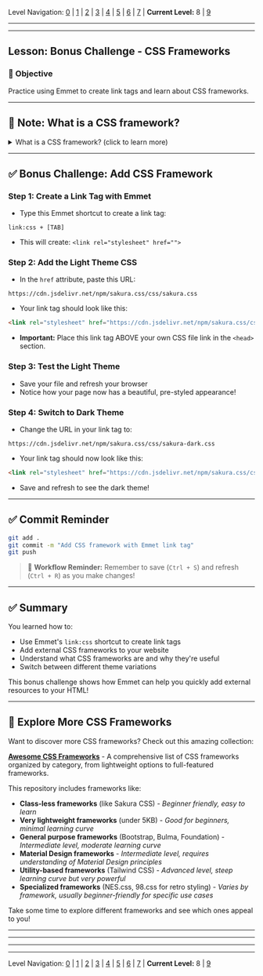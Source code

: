 Level Navigation: [0](./emmet-intro-lv0.md) | [1](./emmet-intro-lv1.md) | [2](./emmet-intro-lv2.md) | [3](./emmet-intro-lv3.md) | [4](./emmet-intro-lv4.md) | [5](./emmet-intro-lv5.md) | [6](./emmet-intro-lv6.md) | [7](./emmet-intro-lv7.md) | **Current Level:** 8 | [9](./emmet-intro-lv9.md)

---

---

## Lesson: Bonus Challenge - CSS Frameworks

### 🎯 Objective

Practice using Emmet to create link tags and learn about CSS frameworks.

---

## 📝 **Note: What is a CSS framework?**

<details>
  <summary>What is a CSS framework? (click to learn more)</summary>
  <div>
    <p>A CSS framework is a pre-written collection of CSS styles that you can use to quickly style your website. Instead of writing all your CSS from scratch, you can use a framework that provides ready-made styles for buttons, forms, layouts, and more. This saves time and ensures your website looks professional. Popular frameworks include Bootstrap, Tailwind CSS, and Sakura CSS.</p>
  </div>
</details>

---

## ✅ **Bonus Challenge: Add CSS Framework**

### **Step 1: Create a Link Tag with Emmet**

* Type this Emmet shortcut to create a link tag:

```
link:css + [TAB]
```

* This will create: `<link rel="stylesheet" href="">`

### **Step 2: Add the Light Theme CSS**

* In the `href` attribute, paste this URL:

```
https://cdn.jsdelivr.net/npm/sakura.css/css/sakura.css
```

* Your link tag should look like this:

```html
<link rel="stylesheet" href="https://cdn.jsdelivr.net/npm/sakura.css/css/sakura.css">/>
```

* **Important:** Place this link tag ABOVE your own CSS file link in the `<head>` section.

### **Step 3: Test the Light Theme**

* Save your file and refresh your browser
* Notice how your page now has a beautiful, pre-styled appearance!

### **Step 4: Switch to Dark Theme**

* Change the URL in your link tag to:

```
https://cdn.jsdelivr.net/npm/sakura.css/css/sakura-dark.css
```

* Your link tag should now look like this:

```html
<link rel="stylesheet" href="https://cdn.jsdelivr.net/npm/sakura.css/css/sakura-dark.css">/>
```

* Save and refresh to see the dark theme!

---

## ✅ **Commit Reminder**

```bash
git add .
git commit -m "Add CSS framework with Emmet link tag"
git push
```

> 🔄 **Workflow Reminder:** Remember to save (`Ctrl + S`) and refresh (`Ctrl + R`) as you make changes!

---

## ✅ **Summary**

You learned how to:
* Use Emmet's `link:css` shortcut to create link tags
* Add external CSS frameworks to your website
* Understand what CSS frameworks are and why they're useful
* Switch between different theme variations

This bonus challenge shows how Emmet can help you quickly add external resources to your HTML!

---

## 🌟 **Explore More CSS Frameworks**

Want to discover more CSS frameworks? Check out this amazing collection:

**[Awesome CSS Frameworks](https://github.com/troxler/awesome-css-frameworks)** - A comprehensive list of CSS frameworks organized by category, from lightweight options to full-featured frameworks.

This repository includes frameworks like:
- **Class-less frameworks** (like Sakura CSS) - *Beginner friendly, easy to learn*
- **Very lightweight frameworks** (under 5KB) - *Good for beginners, minimal learning curve*
- **General purpose frameworks** (Bootstrap, Bulma, Foundation) - *Intermediate level, moderate learning curve*
- **Material Design frameworks** - *Intermediate level, requires understanding of Material Design principles*
- **Utility-based frameworks** (Tailwind CSS) - *Advanced level, steep learning curve but very powerful*
- **Specialized frameworks** (NES.css, 98.css for retro styling) - *Varies by framework, usually beginner-friendly for specific use cases*

Take some time to explore different frameworks and see which ones appeal to you!

---


---


---


---

Level Navigation: [0](./emmet-intro-lv0.md) | [1](./emmet-intro-lv1.md) | [2](./emmet-intro-lv2.md) | [3](./emmet-intro-lv3.md) | [4](./emmet-intro-lv4.md) | [5](./emmet-intro-lv5.md) | [6](./emmet-intro-lv6.md) | [7](./emmet-intro-lv7.md) | **Current Level:** 8 | [9](./emmet-intro-lv9.md)
